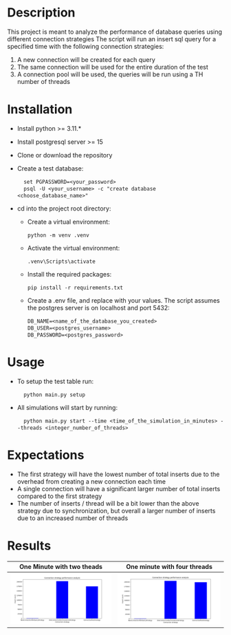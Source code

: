 # Description

This project is meant to analyze the performance of database queries using different connection strategies
The script will run an insert sql query for a specified time with the following connection strategies:

1. A new connection will be created for each query
2. The same connection will be used for the entire duration of the test
3. A connection pool will be used, the queries will be run using a TH number of threads

# Installation

* Install python >= 3.11.*
* Install postgresql server >= 15
* Clone or download the repository
* Create a test database:

        set PGPASSWORD=<your_password>
        psql -U <your_username> -c "create database <choose_database_name>"

* cd into the project root directory:
  * Create a virtual environment:
        
        python -m venv .venv

  * Activate the virtual environment:
      
        .venv\Scripts\activate
  
  * Install the required packages:
  
        pip install -r requirements.txt

  * Create a .env file, and replace with your values. The script assumes the postgres server is on localhost and port 5432:
  
        DB_NAME=<name_of_the_database_you_created>
        DB_USER=<postgres_username>
        DB_PASSWORD=<postgres_password> 

# Usage

* To setup the test table run:

        python main.py setup

* All simulations will start by running:

        python main.py start --time <time_of_the_simulation_in_minutes> --threads <integer_number_of_threads> 

# Expectations

* The first strategy will have the lowest number of total inserts due to the overhead from creating a new connection each time
* A single connection will have a significant larger number of total inserts compared to the first strategy
* The number of inserts / thread will be a bit lower than the above strategy due to synchronization, but overall a larger number
  of inserts due to an increased number of threads

# Results

| One Minute with two theads 	| One minute with four threads 	|
|---	|---	|
| ![Test one minute with two threads](results/OneMinuteTwoThreads.png) 	| ![Test one minute with four threads](results/OneMinuteFourThreads.png) 	|